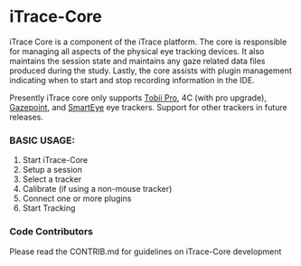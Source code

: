 # iTrace-Core

iTrace Core is a component of the iTrace platform. The core is responsible for managing all aspects of the physical eye tracking devices. It also maintains the session state and maintains any gaze related data files produced during the study. Lastly, the core assists with plugin management indicating when to start and stop recording information in the IDE.

Presently iTrace core only supports [Tobii Pro](https://www.tobiipro.com/), 4C (with pro upgrade), [Gazepoint](https://www.gazept.com/), and [SmartEye](https://smarteye.se/) eye trackers. Support for other trackers in future releases.

### BASIC USAGE:
1) Start iTrace-Core
2) Setup a session
3) Select a tracker
4) Calibrate (if using a non-mouse tracker)
5) Connect one or more plugins
6) Start Tracking

### Code Contributors
Please read the CONTRIB.md for guidelines on iTrace-Core development
